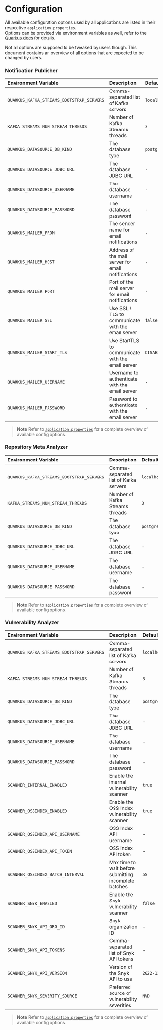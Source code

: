 # Configuration

All available configuration options used by all applications are listed in their respective `application.properties`.  
Options can be provided via environment variables as well, refer to the [Quarkus docs] for details.

Not all options are supposed to be tweaked by users though. This document contains an overview of all
options that are expected to be changed by users.

### Notification Publisher

| Environment Variable                      | Description                                        | Default          |               Required               |
|:------------------------------------------|:---------------------------------------------------|:-----------------|:------------------------------------:|
| `QUARKUS_KAFKA_STREAMS_BOOTSTRAP_SERVERS` | Comma-separated list of Kafka servers              | `localhost:9092` |                  ✅                   |
| `KAFKA_STREAMS_NUM_STREAM_THREADS`        | Number of Kafka Streams threads                    | `3`              |                  ❌                   |
| `QUARKUS_DATASOURCE_DB_KIND`              | The database type                                  | `postgresql`     |                  ✅                   |
| `QUARKUS_DATASOURCE_JDBC_URL`             | The database JDBC URL                              | -                |                  ✅                   |
| `QUARKUS_DATASOURCE_USERNAME`             | The database username                              | -                |                  ✅                   |
| `QUARKUS_DATASOURCE_PASSWORD`             | The database password                              | -                |                  ✅                   |
| `QUARKUS_MAILER_FROM`                     | The sender name for email notifications            | -                | When email notifications are enabled |
| `QUARKUS_MAILER_HOST`                     | Address of the mail server for email notifications | -                | When email notifications are enabled |
| `QUARKUS_MAILER_PORT`                     | Port of the mail server for email notifications    | -                | When email notifications are enabled |
| `QUARKUS_MAILER_SSL`                      | Use SSL / TLS to communicate with the email server | `false`          |                  -                   |
| `QUARKUS_MAILER_START_TLS`                | Use StartTLS to communicate with the email server  | `DISABLED`       | When email notifications are enabled |
| `QUARKUS_MAILER_USERNAME`                 | Username to authenticate with the email server     | -                | When email notifications are enabled |
| `QUARKUS_MAILER_PASSWORD`                 | Password to authenticate with the email server     | -                | When email notifications are enabled |

> **Note**
> Refer
> to [`application.properties`](https://github.com/mehab/DTKafkaPOC/blob/main/notification-publisher/src/main/resources/application.properties)
> for a complete overview of available config options.

### Repository Meta Analyzer

| Environment Variable                      | Description                           | Default          | Required |
|:------------------------------------------|:--------------------------------------|:-----------------|:--------:|
| `QUARKUS_KAFKA_STREAMS_BOOTSTRAP_SERVERS` | Comma-separated list of Kafka servers | `localhost:9092` |    ✅     |
| `KAFKA_STREAMS_NUM_STREAM_THREADS`        | Number of Kafka Streams threads       | `3`              |    ❌     |
| `QUARKUS_DATASOURCE_DB_KIND`              | The database type                     | `postgresql`     |    ✅     |
| `QUARKUS_DATASOURCE_JDBC_URL`             | The database JDBC URL                 | -                |    ✅     |
| `QUARKUS_DATASOURCE_USERNAME`             | The database username                 | -                |    ✅     |
| `QUARKUS_DATASOURCE_PASSWORD`             | The database password                 | -                |    ✅     |

> **Note**
> Refer
> to [`application.properties`](https://github.com/mehab/DTKafkaPOC/blob/main/repository-meta-analyzer/src/main/resources/application.properties)
> for a complete overview of available config options.

### Vulnerability Analyzer

| Environment Variable                      | Description                                           | Default          |       Required       |
|:------------------------------------------|:------------------------------------------------------|:-----------------|:--------------------:|
| `QUARKUS_KAFKA_STREAMS_BOOTSTRAP_SERVERS` | Comma-separated list of Kafka servers                 | `localhost:9092` |          ✅           |
| `KAFKA_STREAMS_NUM_STREAM_THREADS`        | Number of Kafka Streams threads                       | `3`              |          ❌           |
| `QUARKUS_DATASOURCE_DB_KIND`              | The database type                                     | `postgresql`     |          ✅           |
| `QUARKUS_DATASOURCE_JDBC_URL`             | The database JDBC URL                                 | -                |          ✅           |
| `QUARKUS_DATASOURCE_USERNAME`             | The database username                                 | -                |          ✅           |
| `QUARKUS_DATASOURCE_PASSWORD`             | The database password                                 | -                |          ✅           |
| `SCANNER_INTERNAL_ENABLED`                | Enable the internal vulnerability scanner             | `true`           |          ❌           |
| `SCANNER_OSSINDEX_ENABLED`                | Enable the OSS Index vulnerability scanner            | `true`           |          ❌           |
| `SCANNER_OSSINDEX_API_USERNAME`           | OSS Index API username                                | -                |          ❌           |
| `SCANNER_OSSINDEX_API_TOKEN`              | OSS Index API token                                   | -                |          ❌           |
| `SCANNER_OSSINDEX_BATCH_INTERVAL`         | Max time to wait before submitting incomplete batches | `5S`             |          ❌           |
| `SCANNER_SNYK_ENABLED`                    | Enable the Snyk vulnerability scanner                 | `false`          |          ❌           |
| `SCANNER_SNYK_API_ORG_ID`                 | Snyk organization ID                                  | -                | When Snyk is enabled |
| `SCANNER_SNYK_API_TOKENS`                 | Comma-separated list of Snyk API tokens               | -                | When Snyk is enabled |
| `SCANNER_SNYK_API_VERSION`                | Version of the Snyk API to use                        | `2022-12-15`     | When Snyk is enabled |
| `SCANNER_SNYK_SEVERITY_SOURCE`            | Preferred source of vulnerability severities          | `NVD`            | When Snyk is enabled |

> **Note**
> Refer
> to [`application.properties`](https://github.com/mehab/DTKafkaPOC/blob/main/vulnerability-analyzer/src/main/resources/application.properties)
> for a complete overview of available config options.

[Quarkus docs]: https://quarkus.io/guides/config-reference#configuration-sources
